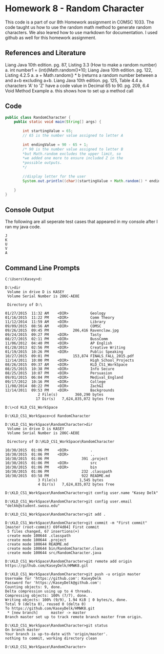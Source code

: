 # Homework 8 - Random Character
This code is a part of our 8th Homework assignment in COMSC 1033. The code taught us how to use the random math method to generate random characters. We also leared how to use markdown for documentation. I used github as well for this homework assignment.

## References and Literature
Liang Java 10th edition.
pg. 87, Listing 3.3 (How to make a random number)
	a. int number1 = (int)(Math.random()*10;
Liang Java 10th edition.
pg. 122, Listing 4.2.5
	a. a + Math.random() * b (returns a random number between a and a+b excluding a+b.
Liang Java 10th edition.
pg. 125, Table 4.4
	a. characters 'A' to 'Z' have a code value in Decimal 65 to 90.
pg. 209, 6.4 Void Method Example
	a. this shows how to set up a method call

## Code
```java
public class RandomCharacter {
	public static void main(String[] args) {
			
		int startingValue = 65;
		// 65 is the number value assigned to letter A
		
		int endingValue = 90 - 65 + 1;
		/* 90 is the number value assigned to letter B
		*but Math.random excludes the upper limit, so
		*we added one more to ensure included Z in the
		*possible outputs.
		*/
		
		//display letter for the user
		System.out.println((char)(startingValue + Math.random() * endingValue));
		
	}
}
```

## Console Output
The following are all seperate test cases that appeared in my console after I ran my java code.
```
J
K
U
V
A
```

## Command Line Prompts
```
C:\Users\Kasey>d:

D:\>dir
 Volume in drive D is KASEY
 Volume Serial Number is 286C-AE8E

 Directory of D:\

01/27/2015  11:32 AM    <DIR>          Geology
01/16/2015  11:22 PM    <DIR>          Comm Theory
11/12/2014  11:59 AM    <DIR>          Library
09/09/2015  08:56 AM    <DIR>          COMSC
09/26/2015  09:45 PM           206,416 Ravenclaw.jpg
09/24/2015  09:27 PM    <DIR>          Tasty
08/27/2015  02:11 PM    <DIR>          BussComm
11/06/2012  04:40 PM    <DIR>          AP English
01/28/2013  02:56 PM    <DIR>          Creative Writing
01/19/2015  10:26 PM    <DIR>          Public Speaking
10/27/2015  09:01 PM           153,874 FINALS_FALL_2015.pdf
12/14/2011  10:00 PM    <DIR>          High_School_Projects
08/26/2015  09:37 AM    <DIR>          KLD_CS1_WorkSpace
08/25/2015  10:38 PM    <DIR>          Info Secure
08/25/2015  10:07 PM    <DIR>          Persuasion
09/01/2015  06:04 PM    <DIR>          Medival_England
09/17/2012  10:16 PM    <DIR>          College
11/08/2014  08:22 PM    <DIR>          Zach&I
12/14/2011  09:53 PM    <DIR>          Backgrounds
               2 File(s)        360,290 bytes
              17 Dir(s)   7,624,835,072 bytes free

D:\>cd KLD_CS1_WorkSpace

D:\KLD_CS1_WorkSpace>cd RandomCharacter

D:\KLD_CS1_WorkSpace\RandomCharacter>dir
 Volume in drive D is KASEY
 Volume Serial Number is 286C-AE8E

 Directory of D:\KLD_CS1_WorkSpace\RandomCharacter

10/30/2015  01:06 PM    <DIR>          .
10/30/2015  01:06 PM    <DIR>          ..
10/30/2015  01:06 PM               391 .project
10/30/2015  01:06 PM    <DIR>          src
10/30/2015  01:06 PM    <DIR>          bin
10/30/2015  01:06 PM               232 .classpath
10/30/2015  03:58 PM               922 README.md
               3 File(s)          1,545 bytes
               4 Dir(s)   7,624,835,072 bytes free

D:\KLD_CS1_WorkSpace\RandomCharacter>git config user.name "Kasey Delk"

D:\KLD_CS1_WorkSpace\RandomCharacter>git config user.email "delkk@student.swosu.edu"

D:\KLD_CS1_WorkSpace\RandomCharacter>git add .

D:\KLD_CS1_WorkSpace\RandomCharacter>git commit -m "First commit"
[master (root-commit) 69f4d04] First commit
 5 files changed, 67 insertions(+)
 create mode 100644 .classpath
 create mode 100644 .project
 create mode 100644 README.md
 create mode 100644 bin/RandomCharacter.class
 create mode 100644 src/RandomCharacter.java

D:\KLD_CS1_WorkSpace\RandomCharacter>git remote add origin https://github.com/KaseyDelk/HMWK8.git

D:\KLD_CS1_WorkSpace\RandomCharacter>git push -u origin master
Username for 'https://github.com': KaseyDelk
Password for 'https://KaseyDelk@github.com':
Counting objects: 9, done.
Delta compression using up to 4 threads.
Compressing objects: 100% (7/7), done.
Writing objects: 100% (9/9), 1.94 KiB | 0 bytes/s, done.
Total 9 (delta 0), reused 0 (delta 0)
To https://github.com/KaseyDelk/HMWK8.git
 * [new branch]      master -> master
Branch master set up to track remote branch master from origin.

D:\KLD_CS1_WorkSpace\RandomCharacter>git status
On branch master
Your branch is up-to-date with 'origin/master'.
nothing to commit, working directory clean

D:\KLD_CS1_WorkSpace\RandomCharacter>
```





